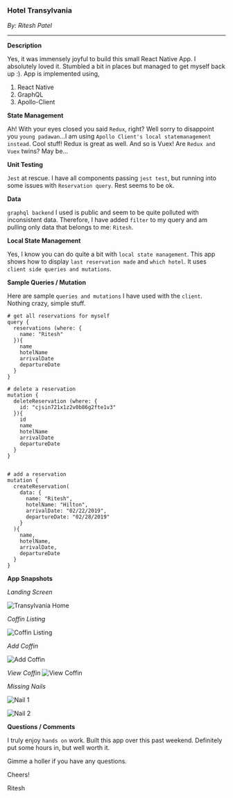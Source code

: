 ### Hotel Transylvania
*By: Ritesh Patel*

---

**Description**

Yes, it was immensely joyful to build this small React Native App. I absolutely loved it. Stumbled a bit in places but managed to get myself back up :). App is implemented using,

1) React Native
2) GraphQL
3) Apollo-Client

**State Management**

Ah! With your eyes closed you said `Redux`, right? Well sorry to disappoint you `young padawan`...I am using `Apollo Client's local statemanagement instead`. Cool stuff! Redux is great as well. And so is Vuex! Are `Redux and Vuex` twins? May be...

**Unit Testing**

`Jest` at rescue. I have all components passing `jest test`, but running into some issues with `Reservation query`. Rest seems to be ok. 

**Data**

`graphql backend` I used is public and seem to be quite polluted with inconsistent data. Therefore, I have added `filter` to my query and am pulling only data that belongs to me: `Ritesh`.

**Local State Management**

Yes, I know you can do quite a bit with `local state management`. This app shows how to display `last reservation made` and `which hotel`. It uses `client side queries and mutations`.

**Sample Queries / Mutation**

Here are sample `queries and mutations` I have used with the `client`. Nothing crazy, simple stuff.

```
# get all reservations for myself
query {
  reservations (where: {
    name: "Ritesh"
  }){
    name 
    hotelName 
    arrivalDate 
    departureDate 
  }
}

# delete a reservation
mutation {
  deleteReservation (where: {
    id: "cjsin721x1z2v0b86g2fte1v3"
  }){
    id
    name 
    hotelName 
    arrivalDate 
    departureDate 
  }
}


# add a reservation
mutation {
  createReservation(
    data: {
      name: "Ritesh",
      hotelName: "Hilton",
      arrivalDate: "02/22/2019",
      departureDate: "02/28/2019"
    }
  ){
    name,
    hotelName,
    arrivalDate,
    departureDate
  }
}
```



**App Snapshots**

*Landing Screen*

![Transylvania Home](screenshots/landing.png "Transylvania Home")

*Coffin Listing*

![Coffin Listing](screenshots/list.png "Coffin Listing")

*Add Coffin*

![Add Coffin](screenshots/add.png "Add Coffin")

*View Coffin*
![View Coffin](screenshots/view.png "View Coffin")

*Missing Nails*

![Nail 1](screenshots/invalid_values.jpg "Nail 1")

![Nail 2](screenshots/invalid_dates.jpg "Nail 2")


**Questions / Comments**

I truly enjoy `hands on` work. Built this app over this past weekend. Definitely put some hours in, but well worth it. 

Gimme a holler if you have any questions.

Cheers!

Ritesh



